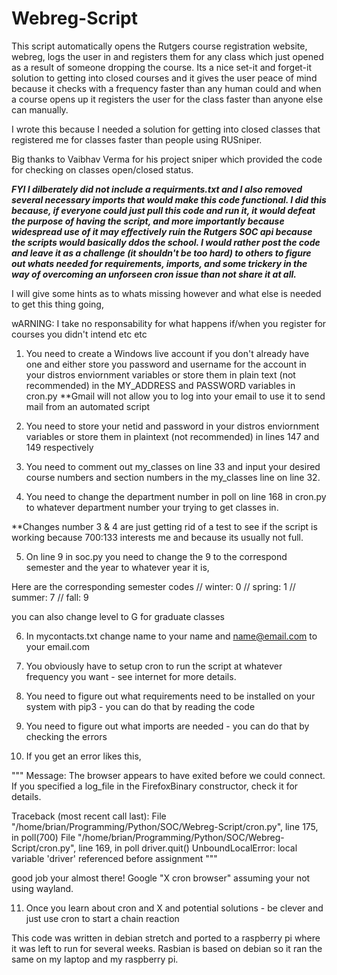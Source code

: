 # Webreg-Script

This script automatically opens the Rutgers course registration website, webreg, logs the user in and registers them for any class which just opened as a result of someone dropping the course. Its a nice set-it and forget-it solution to getting into closed courses and it gives the user peace of mind because it checks with a frequency faster than any human could and when a course opens up it registers the user for the class faster than anyone else can manually.

I wrote this because I needed a solution for getting into closed classes that registered me for classes faster than people using RUSniper.

Big thanks to Vaibhav Verma for his project sniper which provided the code for checking on classes open/closed status.


***FYI I dilberately did not include a requirments.txt and I also removed several necessary imports that would make this code
functional. I did this because, if everyone could just pull this code and run it, it would defeat the purpose of having
the script, and more importantly because widespread use of it may effectively ruin the Rutgers SOC api because the scripts
would basically ddos the school. I would rather post the code and leave it as a challenge (it shouldn't be too hard) to others
to figure out whats needed for requirements, imports, and some trickery in the way of overcoming an unforseen cron issue than not
share it at all.***

I will give some hints as to whats missing however and what else is needed to get this thing going,

wARNING: I take no responsability for what happens if/when you register for courses you didn't intend etc etc

1. You need to create a Windows live account if you don't already have one and either store you password and username
for the account in your distros enviornment variables or store them in plain text (not recommended) in the MY_ADDRESS and
PASSWORD variables in cron.py    **Gmail will not allow you to log into your email to use it to send mail from an automated script

2. You need to store your netid and password in your distros enviornment variables or store them in plaintext (not recommended)
in lines 147 and 149 respectively

3. You need to comment out my_classes on line 33 and input your desired course numbers and section numbers in the my_classes line on
line 32.

4. You need to change the department number in poll on line 168 in cron.py to whatever department number your trying
to get classes in.

**Changes number 3 & 4 are just getting rid of a test to see if the script is working because 700:133 interests me and because
its usually not full.

5. On line 9 in soc.py you need to change the 9 to the correspond semester and the year to whatever year it is,

Here are the corresponding semester codes 
//  winter: 0
//  spring: 1
//  summer: 7
//  fall: 9

you can also change level to G for graduate classes

6. In mycontacts.txt change name to your name and name@email.com to your email.com

7. You obviously have to setup cron to run the script at whatever frequency you want - see internet for more details.

8. You need to figure out what requirements need to be installed on your system with pip3 - you can do that by reading the code

9. You need to figure out what imports are needed - you can do that by checking the errors

10.  If you get an error likes this,

"""
Message: The browser appears to have exited before we could connect. If you specified a log_file in the FirefoxBinary constructor, check it for details.

Traceback (most recent call last):
  File "/home/brian/Programming/Python/SOC/Webreg-Script/cron.py", line 175, in <module>
    poll(700)
      File "/home/brian/Programming/Python/SOC/Webreg-Script/cron.py", line 169, in poll
    driver.quit()
UnboundLocalError: local variable 'driver' referenced before assignment
 """

good job your almost there! Google "X cron browser" assuming your not using wayland.

11. Once you learn about cron and X and potential solutions - be clever and just use cron to start a chain reaction



This code was written in debian stretch and ported to a raspberry pi where it was left to run for several weeks.
Rasbian is based on debian so it ran the same on my laptop and my raspberry pi.



